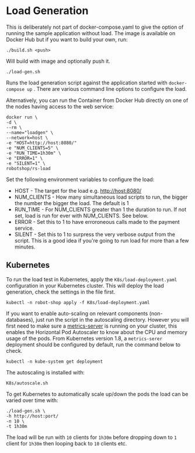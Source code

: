 # Load Generation

This is deliberately not part of docker-compose.yaml to give the option of running the sample application without load. The image is available on Docker Hub but if you want to build your own, run:

```shell
./build.sh <push>
```

Will build with image and optionally push it.

```shell
./load-gen.sh
```

Runs the load generation script against the application started with `docker-compose up` . There are various command line options to configure the load.

Alternatively, you can run the Container from Docker Hub directly on one of the nodes having access to the web service:

```shell
docker run \
-d \
--rm \
--name="loadgen" \
--network=host \
-e "HOST=http://host:8080/"
-e "NUM_CLIENTS=5" \
-e "RUN_TIME=1h30m" \
-e "ERROR=1" \
-e "SILENT=1" \
robotshop/rs-load
```

Set the following environment variables to configure the load:

* HOST - The target for the load e.g. [http://host:8080/](https://github.com/Netcracker/robot-shop/blob/master/load-gen/README.md)
* NUM_CLIENTS - How many simultaneous load scripts to run, the bigger the number the bigger the load. The default is 1
* RUN_TIME - For NUM_CLIENTS greater than 1 the duration to run. If not set, load is run for ever with NUM_CLIENTS. See below.
* ERROR - Set this to 1 to have erroroneous calls made to the payment service.
* SILENT - Set this to 1 to surpress the very verbose output from the script. This is a good idea if you're going to run load for more than a few minutes.

## Kubernetes

To run the load test in Kubernetes, apply the `K8s/load-deployment.yaml` configuration in your Kubernetes cluster. This will deploy the load generation, check the settings in the file first.

```shell
kubectl -n robot-shop apply -f K8s/load-deployment.yaml
```

If you want to enable auto-scaling on relevant components (non-databases), just run the script in the autoscaling 
directory. However you will first need to make sure  a [metrics-server](https://kubernetes.io/docs/tasks/debug-application-cluster/resource-metrics-pipeline/) is running on your cluster, this enables 
the Horizontal Pod Autoscaler to know about the CPU and memory usage of the pods. From Kubernetes version 1.8, a 
`metrics-serer` deployment should be configured by default, run the command below to check.

```shell
kubectl -n kube-system get deployment
```

The autoscaling is installed with:

```shell
K8s/autoscale.sh
```

To get Kubernetes to automatically scale up/down the pods the load can be varied over time with:

```shell
./load-gen.sh \
-h http://host:port/
-n 10 \
-t 1h30m
```

The load will be run with `10` clients for `1h30m` before dropping down to `1` client for `1h30m` then looping back to `10` clients etc.